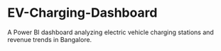 # EV-Charging-Dashboard
A Power BI dashboard analyzing electric vehicle charging stations and revenue trends in Bangalore.
